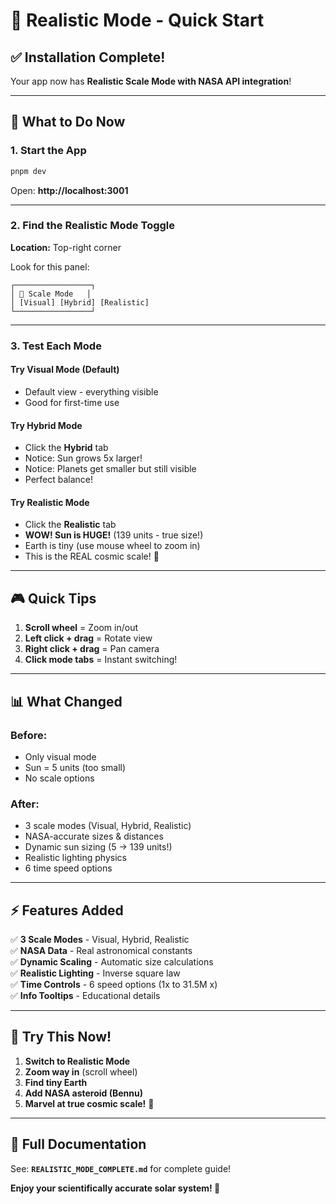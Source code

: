 # 🚀 Realistic Mode - Quick Start

## ✅ Installation Complete!

Your app now has **Realistic Scale Mode with NASA API integration**!

---

## 🎯 What to Do Now

### **1. Start the App**

```bash
pnpm dev
```

Open: **http://localhost:3001**

---

### **2. Find the Realistic Mode Toggle**

**Location:** Top-right corner

Look for this panel:
```
┌─────────────────┐
│ 🔭 Scale Mode   │
│ [Visual] [Hybrid] [Realistic]
└─────────────────┘
```

---

### **3. Test Each Mode** 

#### **Try Visual Mode** (Default)
- Default view - everything visible
- Good for first-time use

#### **Try Hybrid Mode**
- Click the **Hybrid** tab
- Notice: Sun grows 5x larger!
- Notice: Planets get smaller but still visible
- Perfect balance!

#### **Try Realistic Mode**
- Click the **Realistic** tab
- **WOW! Sun is HUGE!** (139 units - true size!)
- Earth is tiny (use mouse wheel to zoom in)
- This is the REAL cosmic scale! 🌌

---

## 🎮 Quick Tips

1. **Scroll wheel** = Zoom in/out
2. **Left click + drag** = Rotate view
3. **Right click + drag** = Pan camera
4. **Click mode tabs** = Instant switching!

---

## 📊 What Changed

### **Before:**
- Only visual mode
- Sun = 5 units (too small)
- No scale options

### **After:**
- 3 scale modes (Visual, Hybrid, Realistic)
- NASA-accurate sizes & distances
- Dynamic sun sizing (5 → 139 units!)
- Realistic lighting physics
- 6 time speed options

---

## ⚡ Features Added

✅ **3 Scale Modes** - Visual, Hybrid, Realistic  
✅ **NASA Data** - Real astronomical constants  
✅ **Dynamic Scaling** - Automatic size calculations  
✅ **Realistic Lighting** - Inverse square law  
✅ **Time Controls** - 6 speed options (1x to 31.5M x)  
✅ **Info Tooltips** - Educational details  

---

## 🌟 Try This Now!

1. **Switch to Realistic Mode**
2. **Zoom way in** (scroll wheel)
3. **Find tiny Earth** 
4. **Add NASA asteroid (Bennu)**
5. **Marvel at true cosmic scale!** 🌠

---

## 📖 Full Documentation

See: **`REALISTIC_MODE_COMPLETE.md`** for complete guide!

**Enjoy your scientifically accurate solar system! 🚀**
